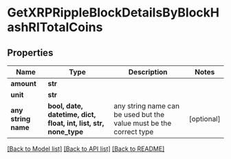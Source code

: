 # GetXRPRippleBlockDetailsByBlockHashRITotalCoins


## Properties
Name | Type | Description | Notes
------------ | ------------- | ------------- | -------------
**amount** | **str** |  | 
**unit** | **str** |  | 
**any string name** | **bool, date, datetime, dict, float, int, list, str, none_type** | any string name can be used but the value must be the correct type | [optional]

[[Back to Model list]](../README.md#documentation-for-models) [[Back to API list]](../README.md#documentation-for-api-endpoints) [[Back to README]](../README.md)



